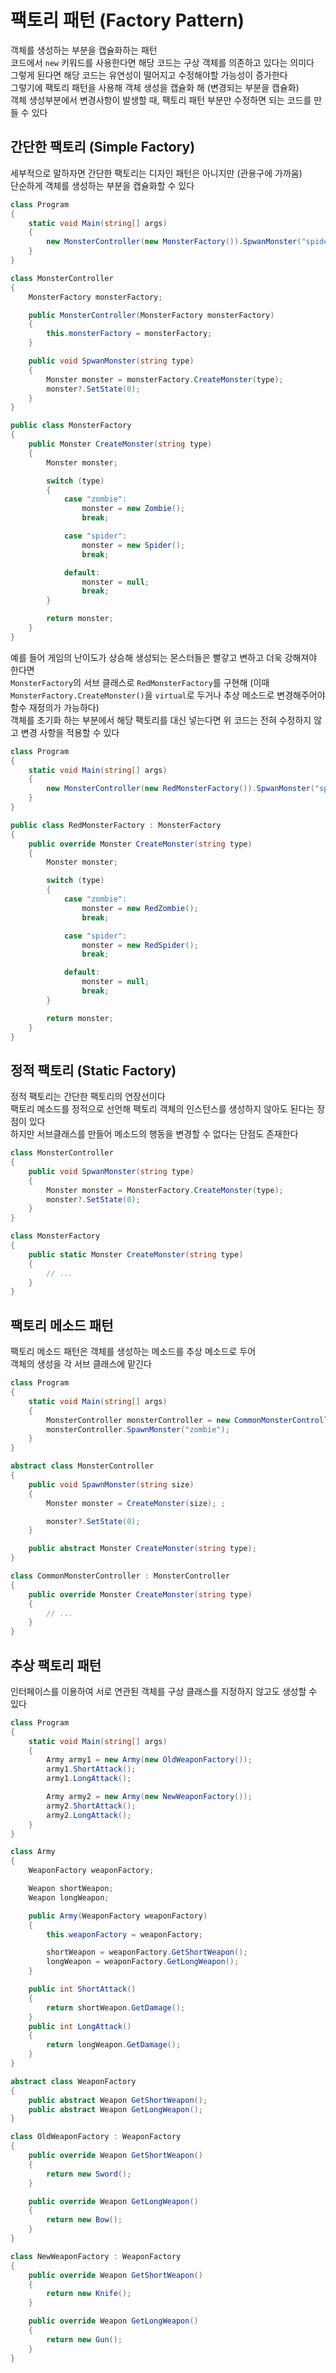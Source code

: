 # 팩토리 패턴 (Factory Pattern)
객체를 생성하는 부분을 캡슐화하는 패턴  
코드에서 `new` 키워드를 사용한다면 해당 코드는 구상 객체를 의존하고 있다는 의미다  
그렇게 된다면 해당 코드는 유연성이 떨어지고 수정해야할 가능성이 증가한다  
그렇기에 팩토리 패턴을 사용해 객체 생성을 캡슐화 해 (변경되는 부분을 캡슐화)  
객체 생성부분에서 변경사항이 발생할 때, 팩토리 패턴 부분만 수정하면 되는 코드를 만들 수 있다 

## 간단한 팩토리 (Simple Factory)
세부적으로 말하자면 간단한 팩토리는 디자인 패턴은 아니지만 (관용구에 가까움)  
단순하게 객체를 생성하는 부분을 캡슐화할 수 있다  
``` C#
class Program
{
    static void Main(string[] args)
    {
        new MonsterController(new MonsterFactory()).SpwanMonster("spider");
    }
}
```
``` C#
class MonsterController
{
    MonsterFactory monsterFactory;

    public MonsterController(MonsterFactory monsterFactory)
    {
        this.monsterFactory = monsterFactory;
    }

    public void SpwanMonster(string type)
    {
        Monster monster = monsterFactory.CreateMonster(type);
        monster?.SetState(0);
    }
}
```
``` C#
public class MonsterFactory
{
    public Monster CreateMonster(string type)
    {
        Monster monster;

        switch (type)
        {
            case "zombie":
                monster = new Zombie();
                break;

            case "spider":
                monster = new Spider();
                break;

            default:
                monster = null;
                break;
        }

        return monster;
    }
}
```
예를 들어 게임의 난이도가 상승해 생성되는 몬스터들은 빨갛고 변하고 더욱 강해져야 한다면  
`MonsterFactory`의 서브 클래스로 `RedMonsterFactory`를 구현해 (이때 `MonsterFactory.CreateMonster()`을 `virtual`로 두거나 추상 메소드로 변경해주어야 함수 재정의가 가능하다)  
객체를 초기화 하는 부분에서 해당 팩토리를 대신 넣는다면 위 코드는 전혀 수정하지 않고 변경 사항을 적용할 수 있다
``` C#
class Program
{
    static void Main(string[] args)
    {
        new MonsterController(new RedMonsterFactory()).SpwanMonster("spider");
    }
}
```
``` C#
public class RedMonsterFactory : MonsterFactory
{
    public override Monster CreateMonster(string type)
    {
        Monster monster;

        switch (type)
        {
            case "zombie":
                monster = new RedZombie();
                break;

            case "spider":
                monster = new RedSpider();
                break;

            default:
                monster = null;
                break;
        }

        return monster;
    }
}
```

## 정적 팩토리 (Static Factory)
정적 팩토리는 간단한 팩토리의 연장선이다  
팩토리 메소드를 정적으로 선언해 팩토리 객체의 인스턴스를 생성하지 않아도 된다는 장점이 있다  
하지만 서브클래스를 만들어 메소드의 행동을 변경할 수 없다는 단점도 존재한다  
``` C#
class MonsterController
{
    public void SpwanMonster(string type)
    {
        Monster monster = MonsterFactory.CreateMonster(type);
        monster?.SetState(0);
    }
}
```
``` C#
class MonsterFactory
{
    public static Monster CreateMonster(string type)
    {
        // ...
    }
}
```

## 팩토리 메소드 패턴
팩토리 메소드 패턴은 객체를 생성하는 메소드를 추상 메소드로 두어  
객체의 생성을 각 서브 클래스에 맡긴다
``` C#
class Program
{
    static void Main(string[] args)
    {
        MonsterController monsterController = new CommonMonsterController();
        monsterController.SpawnMonster("zombie");
    }
}
```
``` C#
abstract class MonsterController
{
    public void SpawnMonster(string size)
    {
        Monster monster = CreateMonster(size); ;

        monster?.SetState(0);
    }

    public abstract Monster CreateMonster(string type);
}
```
``` C#
class CommonMonsterController : MonsterController
{
    public override Monster CreateMonster(string type)
    {
        // ...
    }
}
```

## 추상 팩토리 패턴
인터페이스를 이용하여 서로 연관된 객체를 구상 클래스를 지정하지 않고도 생성할 수 있다
``` C#
class Program
{
    static void Main(string[] args)
    {
        Army army1 = new Army(new OldWeaponFactory());
        army1.ShortAttack();
        army1.LongAttack();

        Army army2 = new Army(new NewWeaponFactory());
        army2.ShortAttack();
        army2.LongAttack();
    }
}
```
``` C#
class Army
{
    WeaponFactory weaponFactory;

    Weapon shortWeapon;
    Weapon longWeapon;

    public Army(WeaponFactory weaponFactory)
    {
        this.weaponFactory = weaponFactory;

        shortWeapon = weaponFactory.GetShortWeapon();
        longWeapon = weaponFactory.GetLongWeapon();
    }

    public int ShortAttack()
    {
        return shortWeapon.GetDamage();
    }
    public int LongAttack()
    {
        return longWeapon.GetDamage();
    }
}
```
``` C#
abstract class WeaponFactory
{
    public abstract Weapon GetShortWeapon();
    public abstract Weapon GetLongWeapon();
}

class OldWeaponFactory : WeaponFactory
{
    public override Weapon GetShortWeapon()
    {
        return new Sword();
    }

    public override Weapon GetLongWeapon()
    {
        return new Bow();
    }
}

class NewWeaponFactory : WeaponFactory
{
    public override Weapon GetShortWeapon()
    {
        return new Knife();
    }

    public override Weapon GetLongWeapon()
    {
        return new Gun();
    }
}
```
